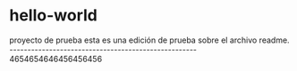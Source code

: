 # hello-world
proyecto de prueba
esta es una edición de prueba sobre el archivo readme.
-----------*--------------*---------------------------
4654654646456456456

